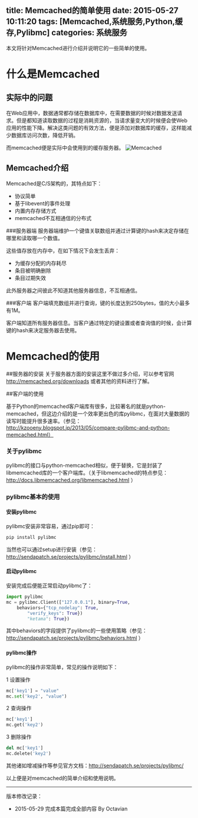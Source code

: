 title: Memcached的简单使用
date: 2015-05-27 10:11:20
tags: [Memcached,系统服务,Python,缓存,Pylibmc]
categories: 系统服务
---

本文将针对Memcached进行介绍并说明它的一些简单的使用。

# 什么是Memcached

## 实际中的问题
在Web应用中，数据通常都存储在数据库中，在需要数据的时候对数据发送请求。但是都知道读取数据的过程是消耗资源的，当请求量变大的时候便会使Web应用的性能下降。解决这类问题的有效方法，便是添加对数据库的缓存，这样能减少数据库访问次数，降低开销。

而memcached便是实际中会使用到的缓存服务器。
![Memcached](http://7xjc5f.com1.z0.glb.clouddn.com/img/memcached.png)

## Memcached介绍
Memcached是C/S架构的，其特点如下：

+ 协议简单
+ 基于libevent的事件处理
+ 内置内存存储方式
+ memcached不互相通信的分布式


###服务器端
服务器端维护一个键值关联数组并通过计算键的hash来决定存储在哪里和读取哪一个数值。

这些值存放在内存中，在如下情况下会发生丢弃：

+ 为缓存分配的内存耗尽
+ 条目被明确删除
+ 条目过期失效

此外服务器之间彼此不知道其他服务器信息，不互相通信。

###客户端
客户端填充数组并进行查询，键的长度达到250bytes，值的大小最多有1M。

客户端知道所有服务器信息。当客户通过特定的键设置或者查询值的时候，会计算键的hash来决定服务器去使用。

# Memcached的使用

##服务器的安装
关于服务器方面的安装这里不做过多介绍，可以参考官网
http://memcached.org/downloads 或者其他的资料进行了解。

##客户端的使用

基于Python的memcached客户端库有很多，比较著名的就是python-memcached，但这边介绍的是一个效率更出色的库pylibmc，在面对大量数据的读写时能提升很多速率。（参见：http://kzooeny.blogspot.jp/2013/05/compare-pylibmc-and-python-memcached.html）

### 关于pylibmc
pylibmc的接口与python-memcached相似，便于替换，它是封装了libmemcached库的一个客户端库。（关于libmemcached的特点参见：http://docs.libmemcached.org/libmemcached.html ）

### pylibmc基本的使用

#### 安装pylibmc
pylibmc安装非常容易，通过pip即可：

```python
pip install pylibmc
```
当然也可以通过setup进行安装（参见：http://sendapatch.se/projects/pylibmc/install.html ）

#### 启动pylibmc
安装完成后便能正常启动pylibmc了：

```python
import pylibmc
mc = pylibmc.Client(["127.0.0.1"], binary=True,
    behaviors={"tcp_nodelay": True,
        "verify_keys": True})
        "ketama": True})
```

其中behaviors的字段提供了pylibmc的一些使用策略（参见：http://sendapatch.se/projects/pylibmc/behaviors.html ）

#### pylibmc操作
pylibmc的操作非常简单，常见的操作说明如下：

1 设置操作

```python
mc['key1'] = "value"
mc.set('key2', "value")
```

2 查询操作

```python
mc['key1']
mc.get('key2')
```

3 删除操作

```python
del mc['key1']
mc.delete('key2')
```

其他诸如增减操作等参见官方文档：http://sendapatch.se/projects/pylibmc/


以上便是对memcached的简单介绍和使用说明。

***

版本修改记录：

+ 2015-05-29 完成本篇完成全部内容 By Octavian